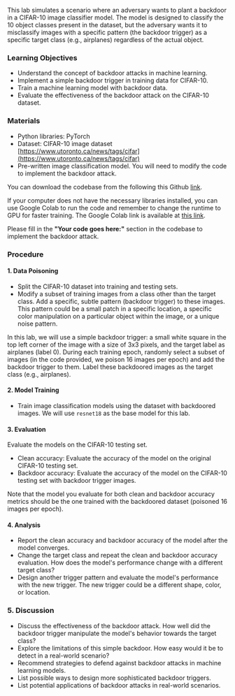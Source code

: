This lab simulates a scenario where an adversary wants to plant a backdoor in a CIFAR-10 image classifier model. The model is designed to classify the 10 object classes present in the dataset, but the adversary wants it to misclassify images with a specific pattern (the backdoor trigger) as a specific target class (e.g., airplanes) regardless of the actual object.

### Learning Objectives

- Understand the concept of backdoor attacks in machine learning.
- Implement a simple backdoor trigger in training data for CIFAR-10.
- Train a machine learning model with backdoor data.
- Evaluate the effectiveness of the backdoor attack on the CIFAR-10 dataset.

### Materials

- Python libraries: PyTorch
- Dataset: CIFAR-10 image dataset [https://www.utoronto.ca/news/tags/cifar](https://www.utoronto.ca/news/tags/cifar)
- Pre-written image classification model. You will need to modify the code to implement the backdoor attack.

You can download the codebase from the following this Github [link](https://github.com/mtuann/COMP4030-Spring24-CyberSecurity/blob/main/lab-06/cifar10-backdoor.py).

If your computer does not have the necessary libraries installed, you can use Google Colab to run the code and remember to change the runtime to GPU for faster training. The Google Colab link is available at [this link](https://colab.research.google.com/drive/1s1Wgw7HzxBiar6IPvtS-CEaW6gL8RNVl?usp=sharing).

Please fill in the **"Your code goes here:"** section in the codebase to implement the backdoor attack.

### Procedure

#### 1. Data Poisoning

- Split the CIFAR-10 dataset into training and testing sets.
- Modify a subset of training images from a class other than the target class. Add a specific, subtle pattern (backdoor trigger) to these images. This pattern could be a small patch in a specific location, a specific color manipulation on a particular object within the image, or a unique noise pattern.

In this lab, we will use a simple backdoor trigger: a small white square in the top left corner of the image with a size of 3x3 pixels, and the target label as airplanes (label 0). During each training epoch, randomly select a subset of images (in the code provided, we poison 16 images per epoch) and add the backdoor trigger to them. Label these backdoored images as the target class (e.g., airplanes).

#### 2. Model Training

- Train image classification models using the dataset with backdoored images. We will use `resnet18` as the base model for this lab.

#### 3. Evaluation

Evaluate the models on the CIFAR-10 testing set.

- Clean accuracy: Evaluate the accuracy of the model on the original CIFAR-10 testing set.
- Backdoor accuracy: Evaluate the accuracy of the model on the CIFAR-10 testing set with backdoor trigger images.

Note that the model you evaluate for both clean and backdoor accuracy metrics should be the one trained with the backdoored dataset (poisoned 16 images per epoch).

#### 4. Analysis

- Report the clean accuracy and backdoor accuracy of the model after the model converges.
- Change the target class and repeat the clean and backdoor accuracy evaluation. How does the model's performance change with a different target class?
- Design another trigger pattern and evaluate the model's performance with the new trigger. The new trigger could be a different shape, color, or location.

### 5. Discussion

- Discuss the effectiveness of the backdoor attack. How well did the backdoor trigger manipulate the model's behavior towards the target class?
- Explore the limitations of this simple backdoor. How easy would it be to detect in a real-world scenario?
- Recommend strategies to defend against backdoor attacks in machine learning models.
- List possible ways to design more sophisticated backdoor triggers.
- List potential applications of backdoor attacks in real-world scenarios.